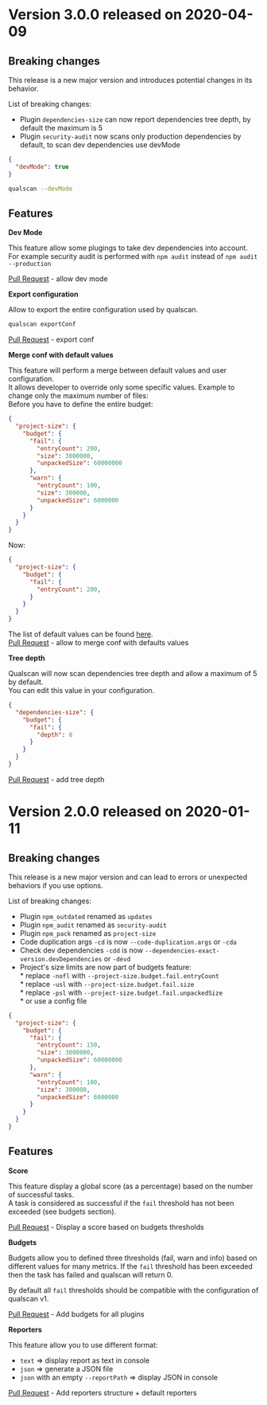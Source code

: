# Version 3.0.0 released on 2020-04-09

## Breaking changes

This release is a new major version and introduces potential changes in its behavior.

List of breaking changes:
- Plugin `dependencies-size` can now report dependencies tree depth, by default the maximum is 5
- Plugin `security-audit` now scans only production dependencies by default, to scan dev dependencies use devMode
```json
{
  "devMode": true
}
```
```bash
qualscan --devMode
```

## Features

**Dev Mode**

This feature allow some plugings to take dev dependencies into account.  
For example security audit is performed with `npm audit` instead of `npm audit --production`

[Pull Request](https://github.com/wallet77/qualscan/pull/37) - allow dev mode 

**Export configuration**

Allow to export the entire configuration used by qualscan.
```bash
qualscan exportConf
```

[Pull Request](https://github.com/wallet77/qualscan/pull/36) - export conf

**Merge conf with default values**

This feature will perform a merge between default values and user configuration.  
It allows developer to override only some specific values.
Example to change only the maximum number of files:  
Before you have to define the entire budget:
```json
{
  "project-size": {
    "budget": {
      "fail": {
        "entryCount": 200,
        "size": 3000000,
        "unpackedSize": 60000000
      },
      "warn": {
        "entryCount": 100,
        "size": 300000,
        "unpackedSize": 6000000
      }
    }
  }
}
```

Now:
```json
{
  "project-size": {
    "budget": {
      "fail": {
        "entryCount": 200,
      }
    }
  }
}
```
The list of default values can be found [here](https://github.com/wallet77/qualscan/blob/main/src/defaults.json).  
[Pull Request](https://github.com/wallet77/qualscan/pull/33) - allow to merge conf with defaults values

**Tree depth**

Qualscan will now scan dependencies tree depth and allow a maximum of 5 by default.  
You can edit this value in your configuration.
```json
{
  "dependencies-size": {
    "budget": {
      "fail": {
        "depth": 8
      }
    }
  }
}
```

[Pull Request](https://github.com/wallet77/qualscan/pull/31) - add tree depth

# Version 2.0.0 released on 2020-01-11

## Breaking changes

This release is a new major version and can lead to errors or unexpected behaviors if you use options.

List of breaking changes:
- Plugin `npm_outdated` renamed as `updates`
- Plugin `npm_audit` renamed as `security-audit`
- Plugin `npm_pack` renamed as `project-size`
- Code duplication args `-cd` is now `--code-duplication.args` or `-cda`
- Check dev dependencies `-cdd` is now `--dependencies-exact-version.devDependencies` or `-devd`
- Project's size limits are now part of budgets feature:  
        * replace `-nofl` with `--project-size.budget.fail.entryCount`  
        * replace `-usl` with `--project-size.budget.fail.size`  
        * replace `-psl` with `--project-size.budget.fail.unpackedSize`  
        * or use a config file
```json
{
  "project-size": {
    "budget": {
      "fail": {
        "entryCount": 150,
        "size": 3000000,
        "unpackedSize": 60000000
      },
      "warn": {
        "entryCount": 100,
        "size": 300000,
        "unpackedSize": 6000000
      }
    }
  }
}
```

## Features

**Score**

This feature display a global score (as a percentage) based on the number of successful tasks.   
A task is considered as successful if the `fail` threshold has not been exceeded (see budgets section).

[Pull Request](https://github.com/wallet77/qualscan/pull/14) - Display a score based on budgets thresholds

**Budgets**

Budgets allow you to defined three thresholds (fail, warn and info) based on different values for many metrics.
If the `fail` threshold has been exceeded then the task has failed and qualscan will return 0.

By default all `fail` thresholds should be compatible with the configuration of qualscan v1.

[Pull Request](https://github.com/wallet77/qualscan/pull/12) - Add budgets for all plugins

**Reporters**

This feature allow you to use different format:
- `text` => display report as text in console
- `json` => generate a JSON file
- `json` with an empty `--reportPath` => display JSON in console

[Pull Request](https://github.com/wallet77/qualscan/pull/16) - Add reporters structure + default reporters
